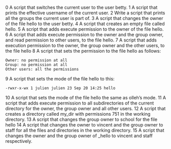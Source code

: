 0 A script that switches the current user to the user betty.
1 A script that prints the effective username of the current user.
2 Write a script that prints all the groups the current user is part of.
3 A script that changes the owner of the file hello to the user betty.
4 A script that creates an empty file called hello.
5 A script that adds execute permission to the owner of the file hello.
6 A script that adds execute permission to the owner and the group owner, and read permission to other users, to the file hello.
7 A script that adds execution permission to the owner, the group owner and the other users, to the file hello
8 A script that sets the permission to the file hello as follows:

	Owner: no permission at all
	Group: no permission at all
	Other users: all the permissions

9 A script that sets the mode of the file hello to this:

	-rwxr-x-wx 1 julien julien 23 Sep 20 14:25 hello

10 A script that sets the mode of the file hello the same as olleh’s mode.
11 A script that adds execute permission to all subdirectories of the current directory for the owner, the group owner and all other users.
12 A script that creates a directory called my_dir with permissions 751 in the working directory. 
13 A  script that changes the group owner to school for the file hello
14 A script that changes the owner to vincent and the group owner to staff for all the files and directories in the working directory.
15 A script that changes the owner and the group owner of _hello to vincent and staff respectively.
